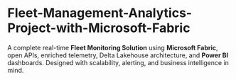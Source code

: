 # Fleet-Management-Analytics-Project-with-Microsoft-Fabric
A complete real-time **Fleet Monitoring Solution** using **Microsoft Fabric**, open APIs, enriched telemetry, Delta Lakehouse architecture, and **Power BI** dashboards. Designed with scalability, alerting, and business intelligence in mind.
